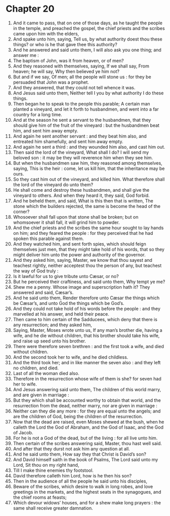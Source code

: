 # Chapter 20

1. And it came to pass, that on one of those days, as he taught the people in the temple, and preached the gospel, the chief priests and the scribes came upon him with the elders,
2. And spake unto him, saying, Tell us, by what authority doest thou these things? or who is he that gave thee this authority?
3. And he answered and said unto them, I will also ask you one thing; and answer me :
4. The baptism of John, was it from heaven, or of men?
5. And they reasoned with themselves, saying, If we shall say, From heaven; he will say, Why then believed ye him not?
6. But and if we say, Of men; all the people will stone us : for they be persuaded that John was a prophet.
7. And they answered, that they could not tell whence it was.
8. And Jesus said unto them, Neither tell I you by what authority I do these things.
9. Then began he to speak to the people this parable; A certain man planted a vineyard, and let it forth to husbandmen, and went into a far country for a long time.
10. And at the season he sent a servant to the husbandmen, that they should give him of the fruit of the vineyard : but the husbandmen beat him, and sent him away empty.
11. And again he sent another servant : and they beat him also, and entreated him shamefully, and sent him away empty.
12. And again he sent a third : and they wounded him also, and cast him out.
13. Then said the lord of the vineyard, What shall I do? I will send my beloved son : it may be they will reverence him when they see him.
14. But when the husbandmen saw him, they reasoned among themselves, saying, This is the heir : come, let us kill him, that the inheritance may be ours.
15. So they cast him out of the vineyard, and killed him. What therefore shall the lord of the vineyard do unto them?
16. He shall come and destroy these husbandmen, and shall give the vineyard to others. And when they heard it, they said, God forbid.
17. And he beheld them, and said, What is this then that is written, The stone which the builders rejected, the same is become the head of the corner?
18. Whosoever shall fall upon that stone shall be broken; but on whomsoever it shall fall, it will grind him to powder.
19. And the chief priests and the scribes the same hour sought to lay hands on him; and they feared the people : for they perceived that he had spoken this parable against them.
20. And they watched him, and sent forth spies, which should feign themselves just men, that they might take hold of his words, that so they might deliver him unto the power and authority of the governor.
21. And they asked him, saying, Master, we know that thou sayest and teachest rightly, neither acceptest thou the person of any, but teachest the way of God truly :
22. Is it lawful for us to give tribute unto Cæsar, or no?
23. But he perceived their craftiness, and said unto them, Why tempt ye me?
24. Shew me a penny. Whose image and superscription hath it? They answered and said, Cæsar’s.
25. And he said unto them, Render therefore unto Cæsar the things which be Cæsar’s, and unto God the things which be God’s.
26. And they could not take hold of his words before the people : and they marvelled at his answer, and held their peace.
27. Then came to him certain of the Sadducees, which deny that there is any resurrection; and they asked him,
28. Saying, Master, Moses wrote unto us, If any man’s brother die, having a wife, and he die without children, that his brother should take his wife, and raise up seed unto his brother.
29. There were therefore seven brethren : and the first took a wife, and died without children.
30. And the second took her to wife, and he died childless.
31. And the third took her; and in like manner the seven also : and they left no children, and died.
32. Last of all the woman died also.
33. Therefore in the resurrection whose wife of them is she? for seven had her to wife.
34. And Jesus answering said unto them, The children of this world marry, and are given in marriage :
35. But they which shall be accounted worthy to obtain that world, and the resurrection from the dead, neither marry, nor are given in marriage :
36. Neither can they die any more : for they are equal unto the angels; and are the children of God, being the children of the resurrection.
37. Now that the dead are raised, even Moses shewed at the bush, when he calleth the Lord the God of Abraham, and the God of Isaac, and the God of Jacob.
38. For he is not a God of the dead, but of the living : for all live unto him.
39. Then certain of the scribes answering said, Master, thou hast well said.
40. And after that they durst not ask him any question at all.
41. And he said unto them, How say they that Christ is David’s son?
42. And David himself saith in the book of Psalms, The Lord said unto my Lord, Sit thou on my right hand,
43. Till I make thine enemies thy footstool.
44. David therefore calleth him Lord, how is he then his son?
45. Then in the audience of all the people he said unto his disciples,
46. Beware of the scribes, which desire to walk in long robes, and love greetings in the markets, and the highest seats in the synagogues, and the chief rooms at feasts;
47. Which devour widows’ houses, and for a shew make long prayers : the same shall receive greater damnation.

